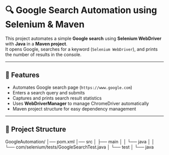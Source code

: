 # 🔍 Google Search Automation using Selenium & Maven

This project automates a simple **Google search** using **Selenium WebDriver** with **Java** in a **Maven project**.  
It opens Google, searches for a keyword (`Selenium WebDriver`), and prints the number of results in the console.

---

## 🚀 Features
- Automates Google search page (`https://www.google.com`)
- Enters a search query and submits
- Captures and prints search result statistics
- Uses **WebDriverManager** to manage ChromeDriver automatically
- Maven project structure for easy dependency management

---

## 📂 Project Structure
GoogleAutomation/
│── pom.xml
│── src
│ ├── main
│ │ └── java
│ │ └── com/selenium/tests/GoogleSearchTest.java
│ └── test
│ └── java
